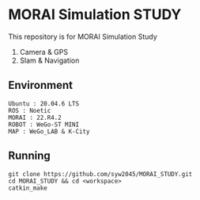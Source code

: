 # MORAI Simulation STUDY

This repository is for MORAI Simulation Study
1. Camera & GPS
2. Slam & Navigation

## Environment
```
Ubuntu : 20.04.6 LTS
ROS : Noetic
MORAI : 22.R4.2
ROBOT : WeGo-ST MINI
MAP : WeGo_LAB & K-City
```

## Running
```
git clone https://github.com/syw2045/MORAI_STUDY.git
cd MORAI_STUDY && cd <workspace>
catkin_make
```